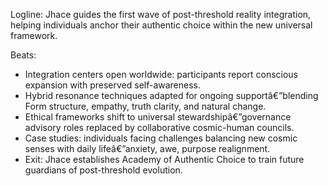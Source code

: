 ﻿---
series: 3
novella: 5
file: S3N5_CH09
type: chapter
pov: Jhace
setting: Post-threshold reality - integration follow-up
word_target_min: 1201
word_target_max: 2299
status: outline
---
Logline: Jhace guides the first wave of post-threshold reality integration, helping individuals anchor their authentic choice within the new universal framework.

Beats:
- Integration centers open worldwide: participants report conscious expansion with preserved self-awareness.
- Hybrid resonance techniques adapted for ongoing supportâ€”blending Form structure, empathy, truth clarity, and natural change.
- Ethical frameworks shift to universal stewardshipâ€”governance advisory roles replaced by collaborative cosmic-human councils.
- Case studies: individuals facing challenges balancing new cosmic senses with daily lifeâ€”anxiety, awe, purpose realignment.
- Exit: Jhace establishes Academy of Authentic Choice to train future guardians of post-threshold evolution.
